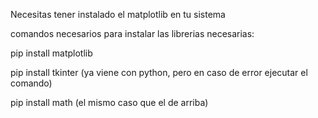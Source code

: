 Necesitas tener instalado el matplotlib en tu sistema

comandos necesarios para instalar las librerias necesarias:











pip install matplotlib






pip install tkinter (ya viene con python, pero en caso de error ejecutar el comando)




pip install math (el mismo caso que el de arriba)
